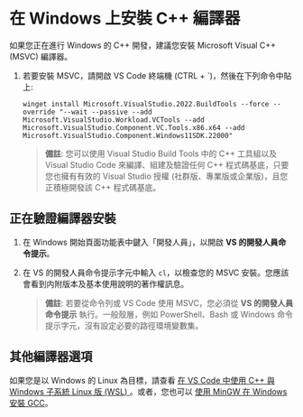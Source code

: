 <h1 data-loc-id="walkthrough.windows.install.compiler">在 Windows 上安裝 C++ 編譯器</h1>
<p data-loc-id="walkthrough.windows.text1">如果您正在進行 Windows 的 C++ 開發，建議您安裝 Microsoft Visual C++ (MSVC) 編譯器。</p>
<ol>
<li><p data-loc-id="walkthrough.windows.text2">若要安裝 MSVC，請開啟 VS Code 終端機 (CTRL + `)，然後在下列命令中貼上:
</p><pre><code style="white-space: pre-wrap;">winget install Microsoft.VisualStudio.2022.BuildTools --force --override "--wait --passive --add Microsoft.VisualStudio.Workload.VCTools --add Microsoft.VisualStudio.Component.VC.Tools.x86.x64 --add Microsoft.VisualStudio.Component.Windows11SDK.22000"</code></pre>
</li>
<blockquote>
<p><strong data-loc-id="walkthrough.windows.note1">備註</strong>: <span data-loc-id="walkthrough.windows.note1.text">您可以使用 Visual Studio Build Tools 中的 C++ 工具組以及 Visual Studio Code 來編譯、組建及驗證任何 C++ 程式碼基底，只要您也擁有有效的 Visual Studio 授權 (社群版、專業版或企業版)，且您正積極開發該 C++ 程式碼基底。</span></p>
</blockquote>

</ol>
<h2 data-loc-id="walkthrough.windows.verify.compiler">正在驗證編譯器安裝</h2>
<ol>
<li><p data-loc-id="walkthrough.windows.open.command.prompt">在 Windows 開始頁面功能表中鍵入「開發人員」，以開啟 <strong data-loc-id="walkthrough.windows.command.prompt.name1">VS 的開發人員命令提示</strong>。</p>
</li>
<li><p data-loc-id="walkthrough.windows.check.install">在 VS 的開發人員命令提示字元中輸入 <code>cl</code>，以檢查您的 MSVC 安裝。您應該會看到内附版本及基本使用說明的著作權訊息。</p>
<blockquote>
<p><strong data-loc-id="walkthrough.windows.note2">備註</strong>: <span data-loc-id="walkthrough.windows.note2.text">若要從命令列或 VS Code 使用 MSVC，您必須從 <strong data-loc-id="walkthrough.windows.command.prompt.name2">VS 的開發人員命令提示</strong> 執行。一般殼層，例如 <span>PowerShell</span>、<span>Bash</span> 或 Windows 命令提示字元，沒有設定必要的路徑環境變數集。</span></p>
</blockquote>
</li>
</ol>
<h2 data-loc-id="walkthrough.windows.other.compilers">其他編譯器選項</h2>
<p data-loc-id="walkthrough.windows.text3">如果您是以 Windows 的 Linux 為目標，請查看 <a href="https://code.visualstudio.com/docs/cpp/config-wsl" data-loc-id="walkthrough.windows.link.title1">在 VS Code 中使用 C++ 與 Windows 子系統 Linux 版 (WSL) </a>。或者，您也可以 <a href="https://code.visualstudio.com/docs/cpp/config-mingw" data-loc-id="walkthrough.windows.link.title2">使用 MinGW 在 Windows 安裝 GCC</a>。</p>